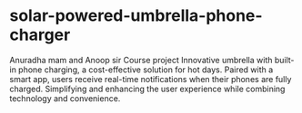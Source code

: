 # solar-powered-umbrella-phone-charger
Anuradha mam and Anoop sir
Course project
Innovative umbrella with built-in phone charging, a cost-effective solution for hot days. Paired with a smart
app, users receive real-time notifications when their phones are fully charged. Simplifying and enhancing the
user experience while combining technology and convenience.
